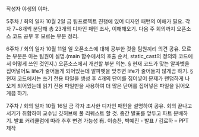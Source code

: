 작성자 야생의 야마.

5주차 / 회의 일자 10월 2일 금
팀프로젝트 진행에 있어 디자인 패턴의 이해가 필요.
각자 7~8개씩 분담해 총 23개의 디자인 패턴 조사, 이해해오기.
다음 주 회의까지 오픈소스 코드 공부 후 모르는 부분 정리.

6주차 / 회의 일자 10월 11일 일
오픈소스에 대해 공부한 것을 팀원끼리 의견 공유.
모르는 부분은 아는 팀원이 설명.(main 함수에서의 호출 순서, static_cast의 정의와 코드에서 어떻게 쓰인 것인지.)
오픈소스에서 개선할 부분 의논.
§ 현재 코드가 맞는 알파벳을 집어넣어도 life가 줄어들게 되어있는데 알파벳을 맞추면 life가 줄어들지 않게끔 하기.
§ 현재 코드에서는 쓰기 전용 파일을 생성 후 4개의 단어를 집어넣어 문제가 랜덤하게 나오게 되어있는데 읽기 전용 파일만을 사용하여 더 많은 단어를 집어넣은 파일을 읽어오게끔 하기.

7주차 / 회의 일자 10월 16일 금
각자 조사한 디자인 패턴을 설명하여 공유.
회의 끝나고 서기가 취합하여 교수님 깃허브에 풀 리퀘스트 할 것.
중간 발표를 앞두고 파트 분배하기. 발표 커리큘럼에 따라 추후 변경 가능성 有.
이승찬, 박예진 - 발표 / 김로하 – PPT 제작
